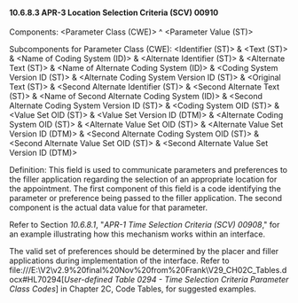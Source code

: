 #### 10.6.8.3 APR-3 Location Selection Criteria (SCV) 00910

Components: &lt;Parameter Class (CWE)> ^ &lt;Parameter Value (ST)>

Subcomponents for Parameter Class (CWE): &lt;Identifier (ST)> & &lt;Text (ST)> & &lt;Name of Coding System (ID)> & &lt;Alternate Identifier (ST)> & &lt;Alternate Text (ST)> & &lt;Name of Alternate Coding System (ID)> & &lt;Coding System Version ID (ST)> & &lt;Alternate Coding System Version ID (ST)> & &lt;Original Text (ST)> & &lt;Second Alternate Identifier (ST)> & &lt;Second Alternate Text (ST)> & &lt;Name of Second Alternate Coding System (ID)> & &lt;Second Alternate Coding System Version ID (ST)> & &lt;Coding System OID (ST)> & &lt;Value Set OID (ST)> & &lt;Value Set Version ID (DTM)> & &lt;Alternate Coding System OID (ST)> & &lt;Alternate Value Set OID (ST)> & &lt;Alternate Value Set Version ID (DTM)> & &lt;Second Alternate Coding System OID (ST)> & &lt;Second Alternate Value Set OID (ST)> & &lt;Second Alternate Value Set Version ID (DTM)>

Definition: This field is used to communicate parameters and preferences to the filler application regarding the selection of an appropriate location for the appointment. The first component of this field is a code identifying the parameter or preference being passed to the filler application. The second component is the actual data value for that parameter.

Refer to Section _10.6.8.1_, "_APR-1 Time Selection Criteria (SCV) 00908_," for an example illustrating how this mechanism works within an interface.

The valid set of preferences should be determined by the placer and filler applications during implementation of the interface. Refer to file:///E:\\V2\\v2.9%20final%20Nov%20from%20Frank\\V29_CH02C_Tables.docx#HL70294[_User-defined Table 0294 - Time Selection Criteria Parameter Class Codes_] in Chapter 2C, Code Tables, for suggested examples.
